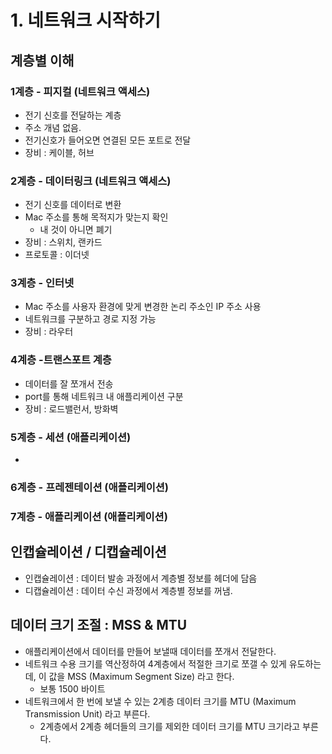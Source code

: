 # 1. 네트워크 시작하기

## 계층별 이해
### 1계층 - 피지컬 (네트워크 액세스)
 * 전기 신호를 전달하는 계층
 * 주소 개념 없음.
 * 전기신호가 들어오면 연결된 모든 포트로 전달
 * 장비 : 케이블, 허브

### 2계층 - 데이터링크 (네트워크 액세스)
 * 전기 신호를 데이터로 변환
 * Mac 주소를 통해 목적지가 맞는지 확인
    * 내 것이 아니면 폐기
 * 장비 : 스위치, 랜카드
 * 프로토콜 : 이더넷

### 3계층 - 인터넷
 * Mac 주소를 사용자 환경에 맞게 변경한 논리 주소인 IP 주소 사용
 * 네트워크를 구분하고 경로 지정 가능
 * 장비 : 라우터

### 4계층 -트랜스포트 계층
 * 데이터를 잘 쪼개서 전송
 * port를 통해 네트워크 내 애플리케이션 구분
 * 장비 : 로드밸런서, 방화벽

### 5계층 - 세션 (애플리케이션)
 * 
### 6계층 - 프레젠테이션 (애플리케이션)
### 7계층 - 애플리케이션 (애플리케이션)

## 인캡슐레이션 / 디캡슐레이션
 * 인캡슐레이션 : 데이터 발송 과정에서 계층별 정보를 헤더에 담음
 * 디캡슐레이션 : 데이터 수신 과정에서 계층별 정보를 꺼냄.

## 데이터 크기 조절 : MSS & MTU
 * 애플리케이션에서 데이터를 만들어 보낼때 데이터를 쪼개서 전달한다.
 * 네트워크 수용 크기를 역산정하여 4계층에서 적절한 크기로 쪼갤 수 있게 유도하는데, 이 값을 MSS (Maximum Segment Size) 라고 한다.
    * 보통 1500 바이트
 * 네트워크에서 한 번에 보낼 수 있는 2계층 데이터 크기를 MTU (Maximum Transmission Unit) 라고 부른다.
    * 2계층에서 2계층 헤더들의 크기를 제외한 데이터 크기를 MTU 크기라고 부른다.